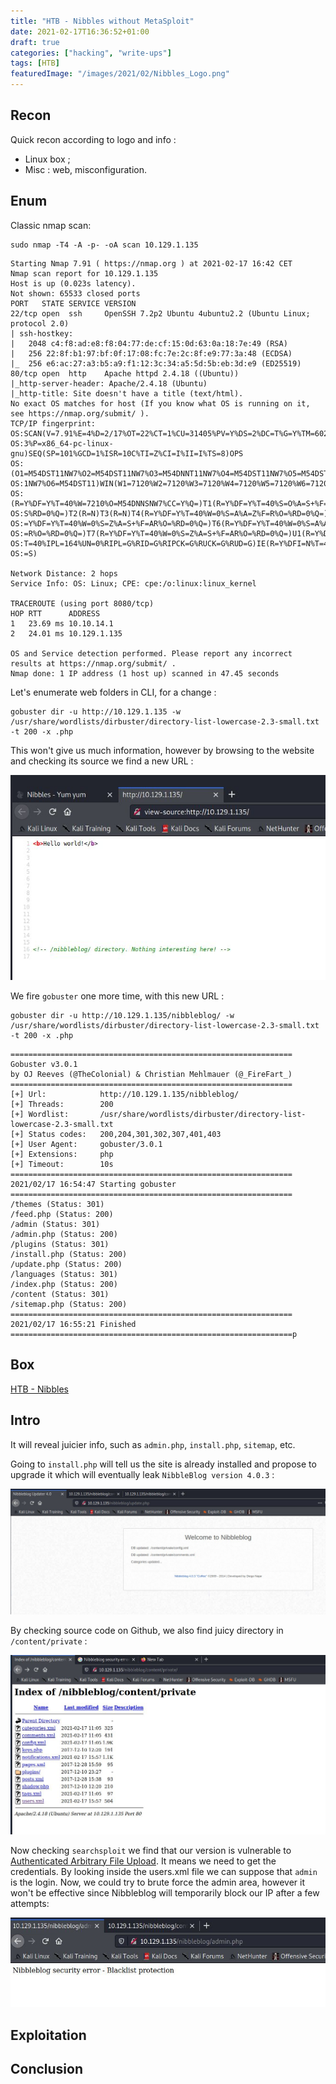 ```yaml
---
title: "HTB - Nibbles without MetaSploit"
date: 2021-02-17T16:36:52+01:00
draft: true
categories: ["hacking", "write-ups"]
tags: [HTB]
featuredImage: "/images/2021/02/Nibbles_Logo.png"
---
```


## Recon
Quick recon according to logo and info :

* Linux box ;
* Misc : web, misconfiguration.

## Enum

Classic nmap scan:

```text
sudo nmap -T4 -A -p- -oA scan 10.129.1.135
```
```text
Starting Nmap 7.91 ( https://nmap.org ) at 2021-02-17 16:42 CET
Nmap scan report for 10.129.1.135
Host is up (0.023s latency).
Not shown: 65533 closed ports
PORT   STATE SERVICE VERSION
22/tcp open  ssh     OpenSSH 7.2p2 Ubuntu 4ubuntu2.2 (Ubuntu Linux; protocol 2.0)
| ssh-hostkey:
|   2048 c4:f8:ad:e8:f8:04:77:de:cf:15:0d:63:0a:18:7e:49 (RSA)
|   256 22:8f:b1:97:bf:0f:17:08:fc:7e:2c:8f:e9:77:3a:48 (ECDSA)
|_  256 e6:ac:27:a3:b5:a9:f1:12:3c:34:a5:5d:5b:eb:3d:e9 (ED25519)
80/tcp open  http    Apache httpd 2.4.18 ((Ubuntu))
|_http-server-header: Apache/2.4.18 (Ubuntu)
|_http-title: Site doesn't have a title (text/html).
No exact OS matches for host (If you know what OS is running on it, see https://nmap.org/submit/ ).
TCP/IP fingerprint:
OS:SCAN(V=7.91%E=4%D=2/17%OT=22%CT=1%CU=31405%PV=Y%DS=2%DC=T%G=Y%TM=602D399
OS:3%P=x86_64-pc-linux-gnu)SEQ(SP=101%GCD=1%ISR=10C%TI=Z%CI=I%II=I%TS=8)OPS
OS:(O1=M54DST11NW7%O2=M54DST11NW7%O3=M54DNNT11NW7%O4=M54DST11NW7%O5=M54DST1
OS:1NW7%O6=M54DST11)WIN(W1=7120%W2=7120%W3=7120%W4=7120%W5=7120%W6=7120)ECN
OS:(R=Y%DF=Y%T=40%W=7210%O=M54DNNSNW7%CC=Y%Q=)T1(R=Y%DF=Y%T=40%S=O%A=S+%F=A
OS:S%RD=0%Q=)T2(R=N)T3(R=N)T4(R=Y%DF=Y%T=40%W=0%S=A%A=Z%F=R%O=%RD=0%Q=)T5(R
OS:=Y%DF=Y%T=40%W=0%S=Z%A=S+%F=AR%O=%RD=0%Q=)T6(R=Y%DF=Y%T=40%W=0%S=A%A=Z%F
OS:=R%O=%RD=0%Q=)T7(R=Y%DF=Y%T=40%W=0%S=Z%A=S+%F=AR%O=%RD=0%Q=)U1(R=Y%DF=N%
OS:T=40%IPL=164%UN=0%RIPL=G%RID=G%RIPCK=G%RUCK=G%RUD=G)IE(R=Y%DFI=N%T=40%CD
OS:=S)

Network Distance: 2 hops
Service Info: OS: Linux; CPE: cpe:/o:linux:linux_kernel

TRACEROUTE (using port 8080/tcp)
HOP RTT      ADDRESS
1   23.69 ms 10.10.14.1
2   24.01 ms 10.129.1.135

OS and Service detection performed. Please report any incorrect results at https://nmap.org/submit/ .
Nmap done: 1 IP address (1 host up) scanned in 47.45 seconds
```

Let's enumerate web folders in CLI, for a change :

```text
gobuster dir -u http://10.129.1.135 -w /usr/share/wordlists/dirbuster/directory-list-lowercase-2.3-small.txt -t 200 -x .php

```
This won't give us much information, however by browsing to the website and checking its source we find a new URL :

![Nibbles Check Source](/images/2021/02/Nibbles_Check_Source.png)

We fire `gobuster` one more time, with this new URL :

```text
gobuster dir -u http://10.129.1.135/nibbleblog/ -w /usr/share/wordlists/dirbuster/directory-list-lowercase-2.3-small.txt -t 200 -x .php

```
```text
===============================================================
Gobuster v3.0.1
by OJ Reeves (@TheColonial) & Christian Mehlmauer (@_FireFart_)
===============================================================
[+] Url:            http://10.129.1.135/nibbleblog/
[+] Threads:        200
[+] Wordlist:       /usr/share/wordlists/dirbuster/directory-list-lowercase-2.3-small.txt
[+] Status codes:   200,204,301,302,307,401,403
[+] User Agent:     gobuster/3.0.1
[+] Extensions:     php
[+] Timeout:        10s
===============================================================
2021/02/17 16:54:47 Starting gobuster
===============================================================
/themes (Status: 301)
/feed.php (Status: 200)
/admin (Status: 301)
/admin.php (Status: 200)
/plugins (Status: 301)
/install.php (Status: 200)
/update.php (Status: 200)
/languages (Status: 301)
/index.php (Status: 200)
/content (Status: 301)
/sitemap.php (Status: 200)
===============================================================
2021/02/17 16:55:21 Finished
===============================================================p
```
## Box

[HTB - Nibbles](https://app.hackthebox.eu/machines/121)

## Intro
It will reveal juicier info, such as `admin.php`, `install.php`, `sitemap`, etc.

Going to `install.php` will tell us the site is already installed and propose to upgrade it which will eventually leak `NibbleBlog version 4.0.3` :

![Nibbles Version](/images/2021/02/Nibbles_Version.png)

By checking source code on Github, we also find juicy directory in `/content/private` :

![Nibbles Directory Listing](/images/2021/02/Nibbles_Dir_List.png)

Now checking `searchsploit` we find that our version is vulnerable to [Authenticated Arbitrary File Upload](https://www.exploit-db.com/exploits/38489). It means we need to get the credentials. 
By looking inside the users.xml file we can suppose that `admin` is the login. Now, we could try to brute force the admin area, however it won't be effective since Nibbleblog will temporarily block our IP after a few attempts:

![Nibbles WAF](/images/2021/02/Nibbles_WAF.png)


## Exploitation

## Conclusion

